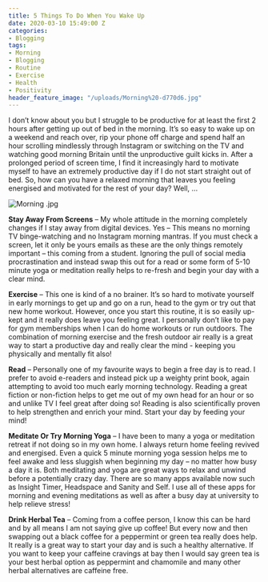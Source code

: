 ```yaml
---
title: 5 Things To Do When You Wake Up
date: 2020-03-10 15:49:00 Z
categories:
- Blogging
tags:
- Morning
- Blogging
- Routine
- Exercise
- Health
- Positivity
header_feature_image: "/uploads/Morning%20-d770d6.jpg"
---
```


I don’t know about you but I struggle to be productive for at least the first 2 hours after getting up out of bed in the morning. It’s so easy to wake up on a weekend and reach over, rip your phone off charge and spend half an hour scrolling mindlessly through Instagram or switching on the TV and watching good morning Britain until the unproductive guilt kicks in. After a prolonged period of screen time, I find it increasingly hard to motivate myself to have an extremely productive day if I do not start straight out of bed. So, how can you have a relaxed morning that leaves you feeling energised and motivated for the rest of your day? Well, ...

![Morning .jpg](/uploads/Morning%20.jpg)

**Stay Away From Screens** – My whole attitude in the morning completely changes if I stay away from digital devices. Yes – This means no morning TV binge-watching and no Instagram morning mantras. If you must check a screen, let it only be yours emails as these are the only things remotely important – this coming from a student. Ignoring the pull of social media procrastination and instead swap this out for a read or some form of 5-10 minute yoga or meditation really helps to re-fresh and begin your day with a clear mind. 

**Exercise** – This one is kind of a no brainer. It’s so hard to motivate yourself in early mornings to get up and go on a run, head to the gym or try out that new home workout. However, once you start this routine, it is so easily up-kept and it really does leave you feeling great. I personally don’t like to pay for gym memberships when I can do home workouts or run outdoors. The combination of morning exercise and the fresh outdoor air really is a great way to start a productive day and really clear the mind - keeping you physically and mentally fit also!

**Read** – Personally one of my favourite ways to begin a free day is to read. I prefer to avoid e-readers and instead pick up a weighty print book, again attempting to avoid too much early morning technology. Reading a great fiction or non-fiction helps to get me out of my own head for an hour or so and unlike TV I feel great after doing so! Reading is also scientifically proven to help strengthen and enrich your mind. Start your day by feeding your mind!

**Meditate Or Try Morning Yoga** – I have been to many a yoga or meditation retreat if not doing so in my own home. I always return home feeling revived and energised. Even a quick 5 minute morning yoga session helps me to feel awake and less sluggish when beginning my day – no matter how busy a day it is. Both meditating and yoga are great ways to relax and unwind before a potentially crazy day. There are so many apps available now such as Insight Timer, Headspace and Sanity and Self. I use all of these apps for morning and evening meditations as well as after a busy day at university to help relieve stress!  

**Drink Herbal Tea** – Coming from a coffee person, I know this can be hard and by all means I am not saying give up coffee! But every now and then swapping out a black coffee for a peppermint or green tea really does help. It really is a great way to start your day and is such a healthy alternative. If you want to keep your caffeine cravings at bay then I would say green tea is your best herbal option as peppermint and chamomile and many other herbal alternatives are caffeine free. 

